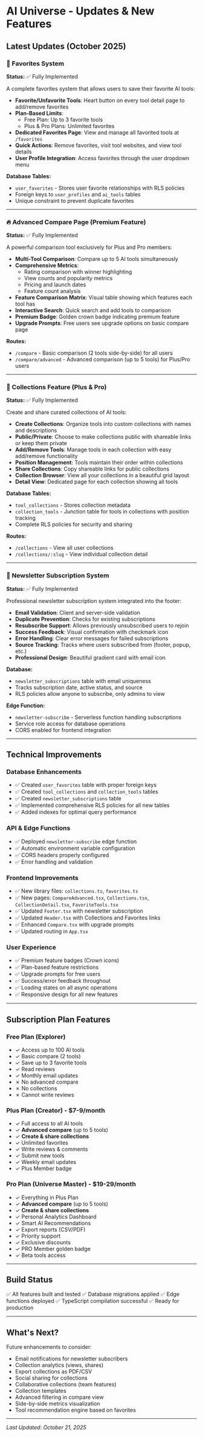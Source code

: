 # AI Universe - Updates & New Features

## Latest Updates (October 2025)

### 🎯 Favorites System
**Status:** ✅ Fully Implemented

A complete favorites system that allows users to save their favorite AI tools:
- **Favorite/Unfavorite Tools**: Heart button on every tool detail page to add/remove favorites
- **Plan-Based Limits**:
  - Free Plan: Up to 3 favorite tools
  - Plus & Pro Plans: Unlimited favorites
- **Dedicated Favorites Page**: View and manage all favorited tools at `/favorites`
- **Quick Actions**: Remove favorites, visit tool websites, and view tool details
- **User Profile Integration**: Access favorites through the user dropdown menu

**Database Tables:**
- `user_favorites` - Stores user favorite relationships with RLS policies
- Foreign keys to `user_profiles` and `ai_tools` tables
- Unique constraint to prevent duplicate favorites

---

### 🔥 Advanced Compare Page (Premium Feature)
**Status:** ✅ Fully Implemented

A powerful comparison tool exclusively for Plus and Pro members:
- **Multi-Tool Comparison**: Compare up to 5 AI tools simultaneously
- **Comprehensive Metrics**:
  - Rating comparison with winner highlighting
  - View counts and popularity metrics
  - Pricing and launch dates
  - Feature count analysis
- **Feature Comparison Matrix**: Visual table showing which features each tool has
- **Interactive Search**: Quick search and add tools to comparison
- **Premium Badge**: Golden crown badge indicating premium feature
- **Upgrade Prompts**: Free users see upgrade options on basic compare page

**Routes:**
- `/compare` - Basic comparison (2 tools side-by-side) for all users
- `/compare/advanced` - Advanced comparison (up to 5 tools) for Plus/Pro users

---

### 📁 Collections Feature (Plus & Pro)
**Status:** ✅ Fully Implemented

Create and share curated collections of AI tools:
- **Create Collections**: Organize tools into custom collections with names and descriptions
- **Public/Private**: Choose to make collections public with shareable links or keep them private
- **Add/Remove Tools**: Manage tools in each collection with easy add/remove functionality
- **Position Management**: Tools maintain their order within collections
- **Share Collections**: Copy shareable links for public collections
- **Collection Browser**: View all your collections in a beautiful grid layout
- **Detail View**: Dedicated page for each collection showing all tools

**Database Tables:**
- `tool_collections` - Stores collection metadata
- `collection_tools` - Junction table for tools in collections with position tracking
- Complete RLS policies for security and sharing

**Routes:**
- `/collections` - View all user collections
- `/collections/:slug` - View individual collection detail

---

### 📧 Newsletter Subscription System
**Status:** ✅ Fully Implemented

Professional newsletter subscription system integrated into the footer:
- **Email Validation**: Client and server-side validation
- **Duplicate Prevention**: Checks for existing subscriptions
- **Resubscribe Support**: Allows previously unsubscribed users to rejoin
- **Success Feedback**: Visual confirmation with checkmark icon
- **Error Handling**: Clear error messages for failed subscriptions
- **Source Tracking**: Tracks where users subscribed from (footer, popup, etc.)
- **Professional Design**: Beautiful gradient card with email icon

**Database:**
- `newsletter_subscriptions` table with email uniqueness
- Tracks subscription date, active status, and source
- RLS policies allow anyone to subscribe, only admins to view

**Edge Function:**
- `newsletter-subscribe` - Serverless function handling subscriptions
- Service role access for database operations
- CORS enabled for frontend integration

---

## Technical Improvements

### Database Enhancements
- ✅ Created `user_favorites` table with proper foreign keys
- ✅ Created `tool_collections` and `collection_tools` tables
- ✅ Created `newsletter_subscriptions` table
- ✅ Implemented comprehensive RLS policies for all new tables
- ✅ Added indexes for optimal query performance

### API & Edge Functions
- ✅ Deployed `newsletter-subscribe` edge function
- ✅ Automatic environment variable configuration
- ✅ CORS headers properly configured
- ✅ Error handling and validation

### Frontend Improvements
- ✅ New library files: `collections.ts`, `favorites.ts`
- ✅ New pages: `CompareAdvanced.tsx`, `Collections.tsx`, `CollectionDetail.tsx`, `FavoriteTools.tsx`
- ✅ Updated `Footer.tsx` with newsletter subscription
- ✅ Updated `Header.tsx` with Collections and Favorites links
- ✅ Enhanced `Compare.tsx` with upgrade prompts
- ✅ Updated routing in `App.tsx`

### User Experience
- ✅ Premium feature badges (Crown icons)
- ✅ Plan-based feature restrictions
- ✅ Upgrade prompts for free users
- ✅ Success/error feedback throughout
- ✅ Loading states on all async operations
- ✅ Responsive design for all new features

---

## Subscription Plan Features

### Free Plan (Explorer)
- ✓ Access up to 100 AI tools
- ✓ Basic compare (2 tools)
- ✓ Save up to 3 favorite tools
- ✓ Read reviews
- ✓ Monthly email updates
- ✗ No advanced compare
- ✗ No collections
- ✗ Cannot write reviews

### Plus Plan (Creator) - $7-9/month
- ✓ Full access to all AI tools
- ✓ **Advanced compare** (up to 5 tools)
- ✓ **Create & share collections**
- ✓ Unlimited favorites
- ✓ Write reviews & comments
- ✓ Submit new tools
- ✓ Weekly email updates
- ✓ Plus Member badge

### Pro Plan (Universe Master) - $19-29/month
- ✓ Everything in Plus Plan
- ✓ **Advanced compare** (up to 5 tools)
- ✓ **Create & share collections**
- ✓ Personal Analytics Dashboard
- ✓ Smart AI Recommendations
- ✓ Export reports (CSV/PDF)
- ✓ Priority support
- ✓ Exclusive discounts
- ✓ PRO Member golden badge
- ✓ Beta tools access

---

## Build Status
✅ All features built and tested
✅ Database migrations applied
✅ Edge functions deployed
✅ TypeScript compilation successful
✅ Ready for production

---

## What's Next?

Future enhancements to consider:
- Email notifications for newsletter subscribers
- Collection analytics (views, shares)
- Export collections as PDF/CSV
- Social sharing for collections
- Collaborative collections (team features)
- Collection templates
- Advanced filtering in compare view
- Side-by-side metrics visualization
- Tool recommendation engine based on favorites

---

*Last Updated: October 21, 2025*
